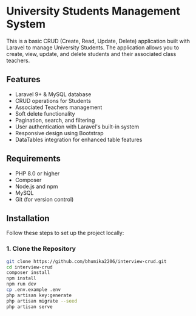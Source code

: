 # University Students Management System

This is a basic CRUD (Create, Read, Update, Delete) application built with Laravel to manage University Students. The application allows you to create, view, update, and delete students and their associated class teachers.

## Features

- Laravel 9+ & MySQL database
- CRUD operations for Students
- Associated Teachers management
- Soft delete functionality
- Pagination, search, and filtering
- User authentication with Laravel's built-in system
- Responsive design using Bootstrap
- DataTables integration for enhanced table features

## Requirements

- PHP 8.0 or higher
- Composer
- Node.js and npm
- MySQL
- Git (for version control)

## Installation

Follow these steps to set up the project locally:

### 1. Clone the Repository

```bash
git clone https://github.com/bhumika2206/interview-crud.git
cd interview-crud
composer install
npm install
npm run dev
cp .env.example .env
php artisan key:generate
php artisan migrate --seed
php artisan serve
